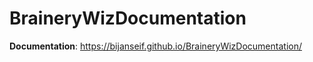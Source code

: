 # BraineryWizDocumentation

**Documentation**: https://bijanseif.github.io/BraineryWizDocumentation/
